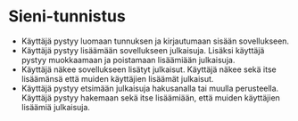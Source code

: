 # Sieni-tunnistus
* Käyttäjä pystyy luomaan tunnuksen ja kirjautumaan sisään sovellukseen.
* Käyttäjä pystyy lisäämään sovellukseen julkaisuja. Lisäksi käyttäjä pystyy muokkaamaan ja poistamaan lisäämiään julkaisuja.
* Käyttäjä näkee sovellukseen lisätyt julkaisut. Käyttäjä näkee sekä itse lisäämänsä että muiden käyttäjien lisäämät julkaisut.
* Käyttäjä pystyy etsimään julkaisuja hakusanalla tai muulla perusteella. Käyttäjä pystyy hakemaan sekä itse lisäämiään, että muiden käyttäjien lisäämiä julkaisuja.

